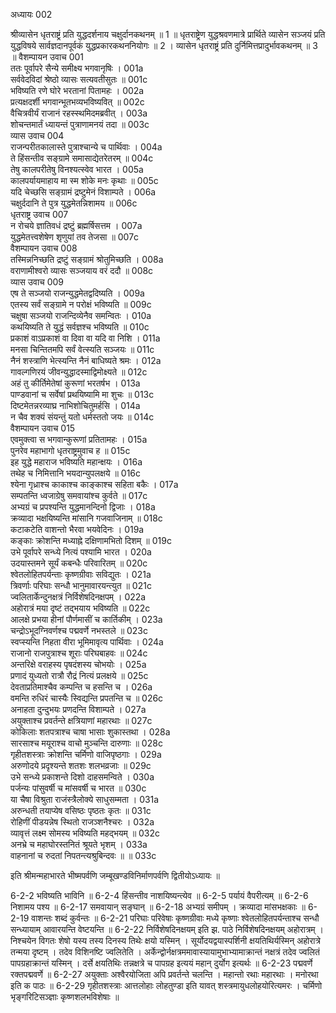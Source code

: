अध्यायः 002

श्रीव्यासेन धृतराष्ट्रं प्रति युद्धदर्शनाय चक्षुर्दानकथनम् ॥ 1 ॥ धृतराष्ट्रेण युद्धश्रवणमात्रे प्रार्थिते व्यासेन सञ्जयं प्रति युद्धविषये सार्वज्ञदानपूर्वकं युद्धप्रकारकथननियोगः ॥ 2 । व्यासेन धृतराष्ट्रं प्रति दुर्निमित्तप्रादुर्भावकथनम् ॥ 3 ॥
वैशम्पायन उवाच 	001  
ततः पूर्वापरे सैन्ये समीक्ष्य भगवानृषिः ।	001a  
सर्ववेदविदां श्रेष्ठो व्यासः सत्यवतीसुतः ॥	001c  
भविष्यति रणे घोरे भरतानां पितामहः ।	002a  
प्रत्यक्षदर्शी भगवान्भूतभव्यभविष्यवित् ॥	002c  
वैचित्रवीर्यं राजानं रहस्स्थमिदमब्रवीत् ।	003a  
शोचन्तमार्तं ध्यायन्तं पुत्राणामनयं तदा ॥	003c  
व्यास उवाच 	004  
राजन्परीतकालास्ते पुत्राश्चान्ये च पार्थिवाः ।	004a  
ते हिंसन्तीव सङ्ग्रामे समासाद्येतरेतरम् ॥	004c  
तेषु कालपरीतेषु विनश्यत्स्वेव भारत ।	005a  
कालपर्यायमाहाय मा स्म शोके मनः कृथाः ॥	005c  
यदि चेच्छसि सङ्ग्रामं द्रष्टुमेनं विशाम्पते ।	006a  
चक्षुर्ददानि ते पुत्र युद्धमेतन्निशामय ॥	006c  
धृतराष्ट्र उवाच 	007  
न रोचये ज्ञातिवधं द्रष्टुं ब्रह्मर्षिसत्तम ।	007a  
युद्धमेतत्त्वशेषेण शृणुयां तव तेजसा ॥	007c  
वैशम्पायन उवाच 	008  
तस्मिन्ननिच्छति द्रष्टुं सङ्ग्रामं श्रोतुमिच्छति ।	008a  
वराणामीश्वरो व्यासः सञ्जयाय वरं ददौ ॥	008c  
व्यास उवाच 	009  
एष ते सञ्जयो राजन्युद्धमेतद्वदिष्यति ।	009a  
एतस्य सर्वं सङ्ग्रामे न परोक्षं भविष्यति ॥	009c  
चक्षुषा सञ्जयो राजन्दिव्येनैव समन्वितः ।	010a  
कथयिष्यति ते युद्धं सर्वज्ञश्च भविष्यति ॥	010c  
प्रकाशं वाऽप्रकाशं वा दिवा वा यदि वा निशि ।	011a  
मनसा चिन्तितमपि सर्वं वेत्स्यति सञ्जयः ॥	011c  
नैनं शस्त्राणि भेत्स्यन्ति नैनं बाधिष्यते श्रमः ।	012a  
गावल्गणिरयं जीवन्युद्धादस्माद्विमोक्ष्यते ॥	012c  
अहं तु कीर्तिमेतेषां कुरूणां भरतर्षभ ।	013a  
पाण्डवानां च सर्वेषां प्रथयिष्यामि मा शुचः ॥	013c  
दिष्टमेतन्नरव्याघ्र नाभिशोचितुमर्हसि ।	014a  
न चैव शक्यं संयन्तुं यतो धर्मस्ततो जयः ॥	014c  
वैशम्पायन उवाच 	015  
एवमुक्त्वा स भगवान्कुरूणां प्रतितामहः ।	015a  
पुनरेव महाभागो धृतराष्ट्रमुवाच ह ॥	015c  
इह युद्धे महाराज भविष्यति महान्क्षयः ।	016a  
तथेह च निमित्तानि भयदान्युपलक्षये ॥	016c  
श्येना गृध्राश्च काकाश्च काङ्काश्च सहिता बकैः ।	017a  
सम्पतन्ति ध्वजाग्रेषु समवायांश्च कुर्वते ॥	017c  
अभ्यग्रं च प्रपश्यन्ति युद्धमानन्दिनो द्विजाः ।	018a  
क्रव्यादा भक्षयिष्यन्ति मांसानि गजवाजिनाम् ॥	018c  
कटाकटेति वाशन्तो भैरवा भयवेदिनः ।	019a  
कङ्काः क्रोशन्ति मध्याह्ने दक्षिणामभितो दिशम् ॥	019c  
उभे पूर्वापरे सन्ध्ये नित्यं पश्यामि भारत ।	020a  
उदयास्तमने सूर्यं कबन्धैः परिवारितम् ॥	020c  
श्वेतलोहितपर्यन्ताः कृष्णग्रीवाः सविद्युतः ।	021a  
त्रिवर्णाः परिघाः सन्धौ भानुमावारयन्त्युत ॥	021c  
ज्वलितार्केन्दुनक्षत्रं निर्विशेषदिनक्षपम् ।	022a  
अहोरात्रं मया दृष्टं तद्भयाय भविष्यति ॥	022c  
आलक्षे प्रभया हीनां पौर्णमासीं च कार्तिकीम् ।	023a  
चन्द्रोऽभूदग्निवर्णश्च पद्मवर्णे नभस्तले ॥	023c  
स्वप्स्यन्ति निहता वीरा भूमिमावृत्य पार्थिवाः ।	024a  
राजानो राजपुत्राश्च शूराः परिघबाहवः ॥	024c  
अन्तरिक्षे वराहस्य पृषदंशस्य चोभयोः ।	025a  
प्रणादं युध्यतो रात्रौ रौद्रं नित्यं प्रलक्षये ॥	025c  
देवताप्रतिमाश्चैव कम्पन्ति च हसन्ति च ।	026a  
वमन्ति रुधिरं चास्यैः स्विद्यन्ति प्रपतन्ति च ॥	026c  
अनाहता दुन्दुभयः प्रणदन्ति विशाम्पते ।	027a  
अयुक्ताश्च प्रवर्तन्ते क्षत्रियाणां महारथाः ॥	027c  
कोकिलाः शतपत्राश्च चाषा भासाः शुकास्तथा ।	028a  
सारसाश्च मयूराश्च वाचो मुञ्चन्ति दारुणाः ॥	028c  
गृहीतशस्त्राः क्रोशन्ति चर्मिणो वाजिपृष्ठगाः ।	029a  
अरुणोदये प्रदृश्यन्ते शतशः शलभव्रजाः ॥	029c  
उभे सन्ध्ये प्रकाशन्ते दिशो दाहसमन्विते ।	030a  
पर्जन्यः पांसुवर्षी च मांसवर्षी च भारत ॥	030c  
या चैषा विश्रुता राजंस्त्रैलोक्ये साधुसम्मता ।	031a  
अरुन्धती तयाप्येष वसिष्ठः पृष्ठतः कृतः ॥	031c  
रोहिणीं पीडयन्नेष स्थितो राजञ्शनैश्चरः ।	032a  
व्यावृत्तं लक्ष्म सोमस्य भविष्यति महद्भयम् ॥	032c  
अनभ्रे च महाघोरस्तनितं श्रूयते भृशम् ।	033a  
वाहनानां च रुदतां निपतन्त्यश्रुबिन्दवः ॥ ॥	033c  

इति श्रीमन्महाभारते भीष्मपर्वणि जम्बूखण्डविनिर्माणपर्वणि द्वितीयोऽध्यायः ॥

6-2-2 भविष्यति भाविनि ॥ 6-2-4 हिंसन्तीव नाशयिष्यन्त्येव ॥ 6-2-5 पर्यायं वैपरीत्यम् ॥ 6-2-6 निशामय पश्य ॥ 6-2-17 समवायान् सङ्घान् ॥ 6-2-18 अभ्यग्रं समीपम् । क्रव्यादा मांसभक्षकाः ॥ 6-2-19 वाशन्तः शब्दं कुर्वन्तः ॥ 6-2-21 परिघाः परिवेषाः कृष्णग्रीवाः मध्ये कृष्णाः श्वेतलोहितपर्यन्ताश्च सन्धौ सन्ध्यायाम् आवारयन्ति वेष्टयन्ति ॥ 6-2-22 निर्विशेषदिनक्षयम् इति झ. पाठे निर्विशेषदिनक्षयम् अहोरात्रम् । निश्चयेन विगतः शेषो यस्य तस्य दिनस्य तिथेः क्षयो यस्मिन् । सूर्योदयद्वयास्पर्शिनी क्षयतिथिर्यस्मिन् अहोरात्रे तन्मया दृष्टम् । तदेव विशिनष्टि ज्वलितेति । अर्केन्द्वोर्नक्षत्रममावास्यायामुभाभ्यामाक्रान्तं नक्षत्रं तदेव ज्वलितं पापग्रहाक्रान्तं यस्मिन् । दर्से क्षयतिथिः तन्नक्षत्रे च पापग्रह इत्ययं महान् दुर्योग इत्यर्थः ॥ 6-2-23 पद्मवर्णे रक्तपद्मवर्णे ॥ 6-2-27 अयुक्ताः अश्वैरयोजिता अपि प्रवर्तन्ते चलन्ति । महान्तो रथाः महारथाः । मनोरथा इति क पाठः ॥ 6-2-29 गृहीतशस्त्राः आत्तलोहाः लोहतुण्डा इति यावत् शस्त्रमायुधलोहयोरित्यमरः । चर्मिणो भृङ्गरिटिसञ्ज्ञाः कृष्णशलभविशेषाः ॥
